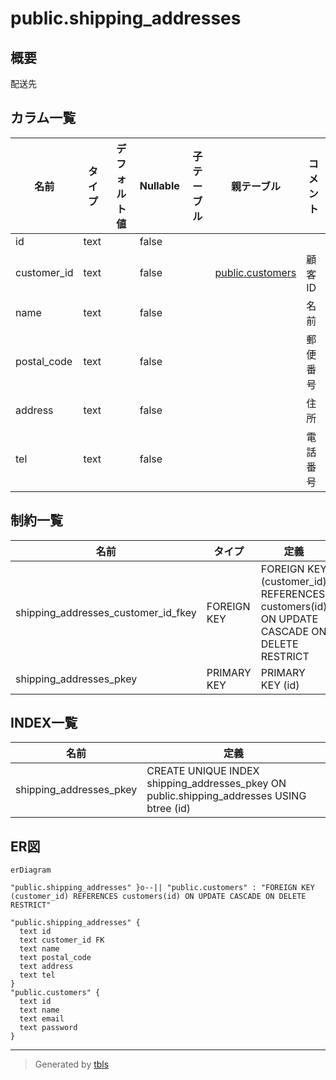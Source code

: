 # public.shipping_addresses

## 概要

配送先

## カラム一覧

| 名前 | タイプ | デフォルト値 | Nullable | 子テーブル | 親テーブル | コメント |
| ---- | ------ | ------------ | -------- | ---------- | ---------- | -------- |
| id | text |  | false |  |  |  |
| customer_id | text |  | false |  | [public.customers](public.customers.md) | 顧客ID |
| name | text |  | false |  |  | 名前 |
| postal_code | text |  | false |  |  | 郵便番号 |
| address | text |  | false |  |  | 住所 |
| tel | text |  | false |  |  | 電話番号 |

## 制約一覧

| 名前 | タイプ | 定義 |
| ---- | ---- | ---------- |
| shipping_addresses_customer_id_fkey | FOREIGN KEY | FOREIGN KEY (customer_id) REFERENCES customers(id) ON UPDATE CASCADE ON DELETE RESTRICT |
| shipping_addresses_pkey | PRIMARY KEY | PRIMARY KEY (id) |

## INDEX一覧

| 名前 | 定義 |
| ---- | ---------- |
| shipping_addresses_pkey | CREATE UNIQUE INDEX shipping_addresses_pkey ON public.shipping_addresses USING btree (id) |

## ER図

```mermaid
erDiagram

"public.shipping_addresses" }o--|| "public.customers" : "FOREIGN KEY (customer_id) REFERENCES customers(id) ON UPDATE CASCADE ON DELETE RESTRICT"

"public.shipping_addresses" {
  text id
  text customer_id FK
  text name
  text postal_code
  text address
  text tel
}
"public.customers" {
  text id
  text name
  text email
  text password
}
```

---

> Generated by [tbls](https://github.com/k1LoW/tbls)
